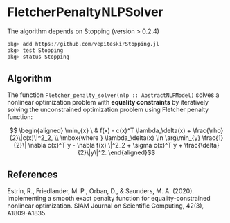 # FletcherPenaltyNLPSolver

The algorithm depends on Stopping (version > 0.2.4)
```julia
pkg> add https://github.com/vepiteski/Stopping.jl
pkg> test Stopping
pkg> status Stopping
```

## Algorithm

The function `Fletcher_penalty_solver(nlp :: AbstractNLPModel)` solves a nonlinear
optimization problem with **equality constraints** by iteratively solving 
the unconstrained optimization problem using Fletcher penalty function:

```math
         \begin{aligned}
         \min_{x} \ & f(x) - c(x)^T \lambda_\delta(x) + \frac{\rho}{2}\|c(x)\|^2_2, \\
         \mbox{where } \lambda_\delta(x) \in \arg\min_{y} \frac{1}{2}\| \nabla c(x)^T y - \nabla f(x) \|^2_2 + \sigma c(x)^T y + \frac{\delta}{2}\|y\|^2.
         \end{aligned}
```


## References

Estrin, R., Friedlander, M. P., Orban, D., & Saunders, M. A. (2020).
  Implementing a smooth exact penalty function for equality-constrained nonlinear optimization.
  SIAM Journal on Scientific Computing, 42(3), A1809-A1835.

